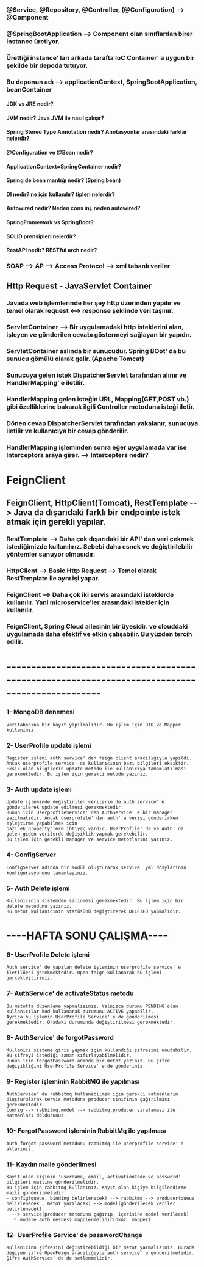 
### @Service, @Repository, @Controller, (@Configuration) --> @Component
### @SpringBootApplication --> Component olan sınıflardan birer instance üretiyor.
### Ürettiği instance' ları arkada tarafta IoC Container' a uygun bir şekilde bir depoda tutuyor.
### Bu deponun adı --> applicationContext, SpringBootApplication, beanContainer

#### JDK vs JRE nedir?
#### JVM nedir? Java JVM ile nasıl çalışır?
#### Spring Stereo Type Annotation nedir? Anotasyonlar arasındaki farklar nelerdir?
#### @Configuration ve @Bean nedir?
#### ApplicationContext=SpringContainer nedir?
#### Spring de bean mantığı nedir? (Spring bean)
#### DI nedir? ne için kullanılır? tipleri nelerdir?
#### Autowired nedir? Neden cons inj. neden autowired?
#### SpringFramework vs SpringBoot?
#### SOLID prensipleri nelerdir?
#### RestAPI nedir? RESTful arch nedir?
### SOAP --> AP --> Access Protocol --> xml tabanlı veriler

## Http Request - JavaServlet Container
### Javada web işlemlerinde her şey http üzerinden yapılır ve temel olarak request <--> response şeklinde veri taşınır.
### ServletContainer --> Bir uygulamadaki http isteklerini alan, işleyen ve gönderilen cevabı göstermeyi sağlayan bir yapıdır.
### ServletContainer aslında bir sunucudur. Spring BOot' da bu sunucu gömülü olarak gelir. (Apache Tomcat)
### Sunucuya gelen istek DispatcherServlet tarafından alınır ve HandlerMapping' e iletilir.
### HandlerMapping gelen isteğin URL, Mapping(GET,POST vb.) gibi özelliklerine bakarak ilgili Controller metoduna isteği iletir.
### Dönen cevap DispatcherServlet tarafından yakalanır, sunucuya iletilir ve kullanıcıya bir cevap gönderilir.

### HandlerMapping işleminden sonra eğer uygulamada var ise Interceptors araya girer. --> Intercepters nedir?

# FeignClient
## FeignClient, HttpClient(Tomcat), RestTemplate --> Java da dışarıdaki farklı bir endpointe istek atmak için gerekli yapılar.
### RestTemplate --> Daha çok dışarıdaki bir API' dan veri çekmek istediğimizde kullanılırız. Sebebi daha esnek ve değiştirilebilir yöntemler sunuyor olmasıdır.
### HttpClient --> Basic Http Request --> Temel olarak RestTemplate ile aynı işi yapar.
### FeignClient --> Daha çok iki servis arasındaki isteklerde kullanılır. Yani microservice'ler arasındaki istekler için kullanılır.
### FeignClient, Spring Cloud ailesinin bir üyesidir. ve clouddaki uygulamada daha efektif ve etkin çalışabilir. Bu yüzden tercih edilir.

# -----------------------------------------------------------------------------------------------

### 1- MongoDB denemesi
    Veritabanına bir kayıt yapılmalıdır. Bu işlem için DTO ve Mapper kullanınız.
### 2- UserProfile update işlemi
    Register işlemi auth service' den feign client aracılığıyla yapıldı. Ancak userprofile service' de kullanıcının bazı bilgileri eksiktir.
    Eksik olan bilgilerin update metodu ile kullanıcıya tamamlatılması gerekmektedir. Bu işlem için gerekli metodu yazınız.
### 3- Auth update işlemi
    Update işleminde değiştirilen verilerin de auth service' e gönderilerek update edilmesi gerekmektedir.
    Bunun için UserprofileService' den AuthService' e bir manager yazılmalıdır. Ancak userprofile' dan auth' a veriyi gönderirken eşleştirme yapabilmek için
    bazı ek property'lere ihtiyaç vardır. UserProfile' da ve Auth' da gelen giden verilerde değişiklik yapmak gerekebilir.
    Bu işlem için gerekli manager ve service metotlarını yazınız.
### 4- ConfigServer
    ConfigServer adında bir modül oluşturarak service .yml dosylarının konfigürasyonunu tamamlayınız.
### 5- Auth Delete işlemi
    Kullanıcının sistemden silinmesi gerekmektedir. Bu işlem için bir delete metodunu yazınız. 
    Bu metot kullanıcının statüsünü değiştirerek DELETED yapmalıdır.
# ----HAFTA SONU ÇALIŞMA----
### 6- UserProfile Delete işlemi
    Auth service' de yapılan delete işleminin userprofile service' e iletilöesi gerekmektedir. Open feign kullanarak bu işlemi gerçekleştiriniz.
### 7- AuthService' de activateStatus metodu
    Bu metotta düzenleme yapmalısınız. Yalnızca durumu PENDING olan kullanıcılar kod kullanarak durumunu ACTIVE yapabilir.
    Ayrıca bu işlemin UserProfile Service' e de gönderilmesi gerekmektedir. Oradaki durumunda değiştirilmesi gerekmektedir.
### 8- AuthService' de forgotPassword
    Kullanıcı sisteme giriş yapmak için kullandığı şifresini unutabilir. Bu şifreyi istediği zaman sıfırlayabilmelidir.
    Bunun için forgotPassword adında bir metot yazınız. Bu şifre değişikliğini UserProfile Service' e de gönderiniz.
### 9- Register işleminin RabbitMQ ile yapılması
    AuthService' de rabbitmq kullanabilmek için gerekli katmanların oluşturularak servis metoduna producer sınıfının çağırılması gerekmektedir.
    config --> rabbitmq.model --> rabbitmq.producer sıralaması ile katmanları doldurunuz.
### 10- ForgotPassword işleminin RabbitMq ile yapılması
    Auth forgot password metodunu rabbitmq ile userprofile service' e aktarınız.
### 11- Kaydın maile gönderilmesi
    Kayıt olan kişinin 'username, email, activationCode ve password' bilgileri mailine gönderilmelidir.
    Bu işlem için rabbitmq kullanınız. Kayıt olan kişiye bilgilendirme maili gönderilmelidir.
    - config(queue, binding belirlenecek) --> rabbitmq --> producer(queue belirlenecek , metot yazılacak) --> model(gönderilecek veriler belirlenecek)
      --> service(producer metodunu çağırıp, içerisine model verilecek)
      !! modele auth nesnesi mapplenmelidir(bknz. mapper)
### 12- UserProfile Service' de passwordChange
    Kullanıcınn şifresini değiştirebildiği bir metot yazmalısınız. Burada değişen şifre OpenFeign aracılığıyla auth service' e gönderilmelidir.
    Şifre AuthService' de de setlenmelidir.